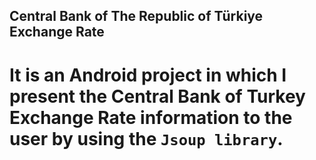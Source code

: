 ## Central Bank of The Republic of Türkiye Exchange Rate
# It is an Android project in which I present the Central Bank of Turkey Exchange Rate information to the user by using the `Jsoup library`.
